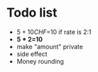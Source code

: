 # Todo list
- $5+10CHF=$10 if rate is 2:1
- **$5*2=$10**
- make "amount" private
- side effect
- Money rounding
